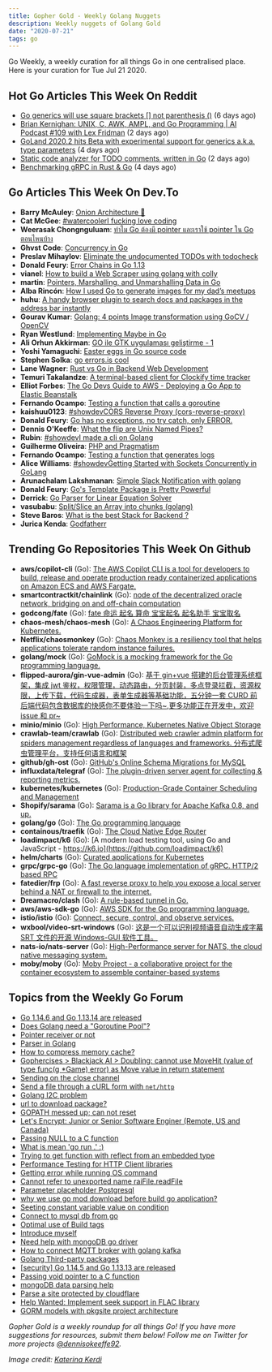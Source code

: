 ```yaml
---
title: Gopher Gold - Weekly Golang Nuggets
description: Weekly nuggets of Golang Gold
date: "2020-07-21"
tags: go
---
```


Go Weekly, a weekly curation for all things Go in one centralised place. Here is your curation for Tue Jul 21 2020.



## Hot Go Articles This Week On Reddit

- [Go generics will use square brackets [] not parenthesis ()](https://www.reddit.com/r/golang/comments/hrce8e/go_generics_will_use_square_brackets_not/) (6 days ago)
- [Brian Kernighan: UNIX, C, AWK, AMPL, and Go Programming | AI Podcast #109 with Lex Fridman](https://www.reddit.com/r/golang/comments/htwr7e/brian_kernighan_unix_c_awk_ampl_and_go/) (2 days ago)
- [GoLand 2020.2 hits Beta with experimental support for generics a.k.a. type parameters](https://www.reddit.com/r/golang/comments/hsgx4r/goland_20202_hits_beta_with_experimental_support/) (4 days ago)
- [Static code analyzer for TODO comments, written in Go](https://www.reddit.com/r/golang/comments/htkvik/static_code_analyzer_for_todo_comments_written_in/) (2 days ago)
- [Benchmarking gRPC in Rust & Go](https://www.reddit.com/r/golang/comments/hs7rp4/benchmarking_grpc_in_rust_go/) (4 days ago)



## Go Articles This Week On Dev.To

- **Barry McAuley**: [Onion Architecture 🧅](https://dev.to/barrymcauley/onion-architecture-3fgl)
- **Cat McGee**: [#watercoolerI fucking love coding](https://dev.to/catmcgeecode/i-fucking-love-coding-3fkk)
- **Weerasak Chongnguluam**: [ทำไม Go ต้องมี pointer และเราใช้ pointer ใน Go ตอนไหนบ้าง](https://dev.to/iporsut/go-pointer-pointer-go-3212)
- **Ghvst Code**: [Concurrency in Go](https://dev.to/ghvstcode/concurrency-in-go-39ig)
- **Preslav Mihaylov**: [Eliminate the undocumented TODOs with todocheck](https://dev.to/pmihaylov/eliminate-the-undocumented-todos-with-todocheck-2a16)
- **Donald Feury**: [Error Chains in Go 1.13](https://dev.to/dak425/error-chains-in-go-1-13-and)
- **vianel**: [How to build a Web Scraper using golang with colly](https://dev.to/vianeltxt/how-to-build-a-web-scraper-using-golang-with-colly-18lh)
- **martin**: [Pointers, Marshalling, and Unmarshalling Data in Go](https://dev.to/spindriftboi/pointers-marshalling-and-unmarshalling-data-in-go-2p39)
- **Alba Rincón**: [How I used Go to generate images for my dad’s meetups](https://dev.to/typeform/image-generation-in-go-3bpi)
- **huhu**: [A handy browser plugin to search docs and packages in the address bar instantly](https://dev.to/_huhuio/a-handy-browser-plugin-to-search-docs-and-packages-in-the-address-bar-instantly-56lm)
- **Gourav Kumar**: [Golang: 4 points Image transformation using GoCV / OpenCV](https://dev.to/gkumarau/golang-4-points-image-transformation-using-gocv-opencv-2lkb)
- **Ryan Westlund**: [Implementing Maybe in Go](https://dev.to/yujiri8/implementing-maybe-in-go-124l)
- **Ali Orhun Akkirman**: [GO ile GTK uygulaması geliştirme - 1](https://dev.to/aciklab/go-ile-gtk-uygulamasi-gelistirme-1-jp5)
- **Yoshi Yamaguchi**: [Easter eggs in Go source code](https://dev.to/ymotongpoo/easter-eggs-in-go-source-code-2l02)
- **Stephen Solka**: [go errors.is cool](https://dev.to/trashhalo/go-errors-is-cool-eng)
- **Lane Wagner**: [Rust vs Go in Backend Web Development](https://dev.to/wagslane/rust-vs-go-in-backend-web-development-1n6k)
- **Temuri Takalandze**: [A terminal-based client for Clockify time tracker](https://dev.to/abgeo/a-terminal-based-client-for-clockify-time-tracker-1f4k)
- **Elliot Forbes**: [The Go Devs Guide to AWS - Deploying a Go App to Elastic Beanstalk](https://dev.to/elliotforbes/the-go-devs-guide-to-aws-deploying-a-go-app-to-elastic-beanstalk-230l)
- **Fernando Ocampo**: [Testing a function that calls a goroutine](https://dev.to/fernandoocampo/testing-a-function-that-calls-a-goroutine-496k)
- **kaishuu0123**: [#showdevCORS Reverse Proxy (cors-reverse-proxy)](https://dev.to/kaishuu0123/cors-reverse-proxy-cors-reverse-proxy-7gd)
- **Donald Feury**: [Go has no exceptions, no try catch, only ERROR.](https://dev.to/dak425/go-has-no-exceptions-no-try-catch-only-error-33i9)
- **Dennis O'Keeffe**: [What the flip are Unix Named Pipes?](https://dev.to/okeeffed/what-the-flip-are-unix-named-pipes-48ja)
- **Rubin**: [#showdevI made a cli on Golang](https://dev.to/rubiin/i-made-my-first-cli-on-golang-2o73)
- **Guilherme Oliveira**: [PHP and Pragmatism](https://dev.to/gosantos/php-and-pragmatism-1kfl)
- **Fernando Ocampo**: [Testing a function that generates logs](https://dev.to/fernandoocampo/testing-a-function-that-generates-logs-1glk)
- **Alice Williams**: [#showdevGetting Started with Sockets Concurrently in GoLang](https://dev.to/alicewilliamstech/getting-started-with-sockets-in-golang-2j66)
- **Arunachalam Lakshmanan**: [Simple Slack Notification with golang](https://dev.to/arunx2/simple-slack-notification-with-golang-55i2)
- **Donald Feury**: [Go's Template Package is Pretty Powerful](https://dev.to/dak425/go-s-template-package-is-pretty-powerful-36dc)
- **Derrick**: [Go Parser for Linear Equation Solver](https://dev.to/dt3zr/go-parser-for-linear-equation-solver-oh6)
- **vasubabu**: [Split/Slice an Array into chunks (golang)](https://dev.to/jinagamvasubabu/split-array-into-chunks-in-golang-40n)
- **Steve Baros**: [What is the best Stack for Backend ?](https://dev.to/stevebaros/what-is-the-best-stack-for-backend-g3b)
- **Jurica Kenda**: [Godfatherr](https://dev.to/juricakenda/godfatherr-1bpj)



## Trending Go Repositories This Week On Github

- **aws/copilot-cli** (Go): [The AWS Copilot CLI is a tool for developers to build, release and operate production ready containerized applications on Amazon ECS and AWS Fargate.](https://github.com/aws/copilot-cli)
- **smartcontractkit/chainlink** (Go): [node of the decentralized oracle network, bridging on and off-chain computation](https://github.com/smartcontractkit/chainlink)
- **godcong/fate** (Go): [fate 命运 起名 算命 宝宝起名 起名助手 宝宝取名](https://github.com/godcong/fate)
- **chaos-mesh/chaos-mesh** (Go): [A Chaos Engineering Platform for Kubernetes.](https://github.com/chaos-mesh/chaos-mesh)
- **Netflix/chaosmonkey** (Go): [Chaos Monkey is a resiliency tool that helps applications tolerate random instance failures.](https://github.com/Netflix/chaosmonkey)
- **golang/mock** (Go): [GoMock is a mocking framework for the Go programming language.](https://github.com/golang/mock)
- **flipped-aurora/gin-vue-admin** (Go): [基于 gin+vue 搭建的后台管理系统框架，集成 jwt 鉴权，权限管理，动态路由，分页封装，多点登录拦截，资源权限，上传下载，代码生成器，表单生成器等基础功能，五分钟一套 CURD 前后端代码包含数据库的快感你不要体验一下吗~,更多功能正在开发中，欢迎 issue 和 pr~](https://github.com/flipped-aurora/gin-vue-admin)
- **minio/minio** (Go): [High Performance, Kubernetes Native Object Storage](https://github.com/minio/minio)
- **crawlab-team/crawlab** (Go): [Distributed web crawler admin platform for spiders management regardless of languages and frameworks. 分布式爬虫管理平台，支持任何语言和框架](https://github.com/crawlab-team/crawlab)
- **github/gh-ost** (Go): [GitHub's Online Schema Migrations for MySQL](https://github.com/github/gh-ost)
- **influxdata/telegraf** (Go): [The plugin-driven server agent for collecting & reporting metrics.](https://github.com/influxdata/telegraf)
- **kubernetes/kubernetes** (Go): [Production-Grade Container Scheduling and Management](https://github.com/kubernetes/kubernetes)
- **Shopify/sarama** (Go): [Sarama is a Go library for Apache Kafka 0.8, and up.](https://github.com/Shopify/sarama)
- **golang/go** (Go): [The Go programming language](https://github.com/golang/go)
- **containous/traefik** (Go): [The Cloud Native Edge Router](https://github.com/containous/traefik)
- **loadimpact/k6** (Go): [A modern load testing tool, using Go and JavaScript - https://k6.io](https://github.com/loadimpact/k6)
- **helm/charts** (Go): [Curated applications for Kubernetes](https://github.com/helm/charts)
- **grpc/grpc-go** (Go): [The Go language implementation of gRPC. HTTP/2 based RPC](https://github.com/grpc/grpc-go)
- **fatedier/frp** (Go): [A fast reverse proxy to help you expose a local server behind a NAT or firewall to the internet.](https://github.com/fatedier/frp)
- **Dreamacro/clash** (Go): [A rule-based tunnel in Go.](https://github.com/Dreamacro/clash)
- **aws/aws-sdk-go** (Go): [AWS SDK for the Go programming language.](https://github.com/aws/aws-sdk-go)
- **istio/istio** (Go): [Connect, secure, control, and observe services.](https://github.com/istio/istio)
- **wxbool/video-srt-windows** (Go): [这是一个可以识别视频语音自动生成字幕 SRT 文件的开源 Windows-GUI 软件工具。](https://github.com/wxbool/video-srt-windows)
- **nats-io/nats-server** (Go): [High-Performance server for NATS, the cloud native messaging system.](https://github.com/nats-io/nats-server)
- **moby/moby** (Go): [Moby Project - a collaborative project for the container ecosystem to assemble container-based systems](https://github.com/moby/moby)



## Topics from the Weekly Go Forum

- [Go 1.14.6 and Go 1.13.14 are released](https://forum.golangbridge.org/t/go-1-14-6-and-go-1-13-14-are-released/19795)
- [Does Golang need a "Goroutine Pool"?](https://forum.golangbridge.org/t/does-golang-need-a-goroutine-pool/19769)
- [Pointer receiver or not](https://forum.golangbridge.org/t/pointer-receiver-or-not/19826)
- [Parser in Golang](https://forum.golangbridge.org/t/parser-in-golang/19831)
- [How to compress memory cache?](https://forum.golangbridge.org/t/how-to-compress-memory-cache/19783)
- [Gophercises > Blackjack AI > Doubling: cannot use MoveHit (value of type func(g \*Game) error) as Move value in return statement](https://forum.golangbridge.org/t/gophercises-blackjack-ai-doubling-cannot-use-movehit-value-of-type-func-g-game-error-as-move-value-in-return-statement/19749)
- [Sending on the close channel](https://forum.golangbridge.org/t/sending-on-the-close-channel/19762)
- [Send a file through a cURL form with `net/http`](https://forum.golangbridge.org/t/send-a-file-through-a-curl-form-with-net-http/19815)
- [Golang I2C problem](https://forum.golangbridge.org/t/golang-i2c-problem/19775)
- [url to download package?](https://forum.golangbridge.org/t/url-to-download-package/19811)
- [GOPATH messed up; can not reset](https://forum.golangbridge.org/t/gopath-messed-up-can-not-reset/19806)
- [Let's Encrypt: Junior or Senior Software Enginer (Remote, US and Canada)](https://forum.golangbridge.org/t/lets-encrypt-junior-or-senior-software-enginer-remote-us-and-canada/19758)
- [Passing NULL to a C function](https://forum.golangbridge.org/t/passing-null-to-a-c-function/19752)
- [What is mean 'go run .' :)](https://forum.golangbridge.org/t/what-is-mean-go-run/19827)
- [Trying to get function with reflect from an embedded type](https://forum.golangbridge.org/t/trying-to-get-function-with-reflect-from-an-embedded-type/19777)
- [Performance Testing for HTTP Client libraries](https://forum.golangbridge.org/t/performance-testing-for-http-client-libraries/19821)
- [Getting error while running OS command](https://forum.golangbridge.org/t/getting-error-while-running-os-command/19840)
- [Cannot refer to unexported name raiFile.readFile](https://forum.golangbridge.org/t/cannot-refer-to-unexported-name-raifile-readfile/19770)
- [Parameter placeholder Postgresql](https://forum.golangbridge.org/t/parameter-placeholder-postgresql/19751)
- [why we use go mod download before build go application?](https://forum.golangbridge.org/t/why-we-use-go-mod-download-before-build-go-application/19813)
- [Seeting constant variable value on condition](https://forum.golangbridge.org/t/seeting-constant-variable-value-on-condition/19792)
- [Connect to mysql db from go](https://forum.golangbridge.org/t/connect-to-mysql-db-from-go/19838)
- [Optimal use of Build tags](https://forum.golangbridge.org/t/optimal-use-of-build-tags/19791)
- [Introduce myself](https://forum.golangbridge.org/t/introduce-myself/19768)
- [Need help with mongoDB go driver](https://forum.golangbridge.org/t/need-help-with-mongodb-go-driver/19773)
- [How to connect MQTT broker with golang kafka](https://forum.golangbridge.org/t/how-to-connect-mqtt-broker-with-golang-kafka/19799)
- [Golang Third-party packages](https://forum.golangbridge.org/t/golang-third-party-packages/19833)
- [[security] Go 1.14.5 and Go 1.13.13 are released](https://forum.golangbridge.org/t/security-go-1-14-5-and-go-1-13-13-are-released/19761)
- [Passing void pointer to a C function](https://forum.golangbridge.org/t/passing-void-pointer-to-a-c-function/19848)
- [mongoDB data parsing help](https://forum.golangbridge.org/t/mongodb-data-parsing-help/19771)
- [Parse a site protected by cloudflare](https://forum.golangbridge.org/t/parse-a-site-protected-by-cloudflare/19844)
- [Help Wanted: Implement seek support in FLAC library](https://forum.golangbridge.org/t/help-wanted-implement-seek-support-in-flac-library/19759)
- [GORM models with pkgsite project architecture](https://forum.golangbridge.org/t/gorm-models-with-pkgsite-project-architecture/19847)

_Gopher Gold is a weekly roundup for all things Go! If you have more suggestions for resources, submit them below! Follow me on Twitter for more projects [@dennisokeeffe92](https://twitter.com/dennisokeeffe92)._

_Image credit: [Katerina Kerdi](https://unsplash.com/@katekerdi)_
